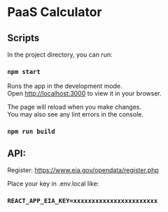 # PaaS Calculator

## Scripts

In the project directory, you can run:

### `npm start`

Runs the app in the development mode.\
Open [http://localhost:3000](http://localhost:3000) to view it in your browser.

The page will reload when you make changes.\
You may also see any lint errors in the console.

### `npm run build`

## API:

Register: https://www.eia.gov/opendata/register.php

Place your key in .env.local like:

### `REACT_APP_EIA_KEY=xxxxxxxxxxxxxxxxxxxxxxx`

